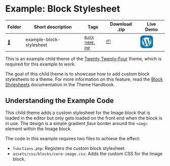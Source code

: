 # Example: Block Stylesheet

<!-- Please, do not remove these @TABLE EXAMPLES BEGIN and @TABLE EXAMPLES END comments or modify the table inside. This table is automatically generated from the data at _data/examples.json and _data/tags.json -->
<!-- @TABLE EXAMPLES BEGIN -->
| Folder                                                                                       | Short description        | Tags                                                                                                                                                                                                                                                                         | Download .zip                                                                                                    | Live Demo                                                                                                                                                                                                                                                                                                                                                                                                                                                                                                                                                                                                                                                                                                                                                                                                         |
| -------------------------------------------------------------------------------------------- | ------------------------ | ---------------------------------------------------------------------------------------------------------------------------------------------------------------------------------------------------------------------------------------------------------------------------- | ---------------------------------------------------------------------------------------------------------------- | ----------------------------------------------------------------------------------------------------------------------------------------------------------------------------------------------------------------------------------------------------------------------------------------------------------------------------------------------------------------------------------------------------------------------------------------------------------------------------------------------------------------------------------------------------------------------------------------------------------------------------------------------------------------------------------------------------------------------------------------------------------------------------------------------------------------- |
| [📁](https://github.com/WordPress/block-theme-examples/tree/master/example-block-stylesheet) | example-block-stylesheet | <small><code><a target="_blank" href="https://github.com/WordPress/block-theme-examples/wiki/Tags#block-theme">BLOCK THEME</a></code></small>, <small><code><a target="_blank" href="https://github.com/WordPress/block-theme-examples/wiki/Tags#php">PHP</a></code></small> | [📦](https://raw.githubusercontent.com/WordPress/block-theme-examples/master/_zips/example-block-stylesheet.zip) | [![](https://raw.githubusercontent.com/WordPress/block-theme-examples/master/_assets/icon-wp.svg)](https://playground.wordpress.net/#{%22$schema%22:%22https://playground.wordpress.net/blueprint-schema.json%22,%22landingPage%22:%22/wp-admin/themes.php%22,%22preferredVersions%22:{%22php%22:%228.0%22,%22wp%22:%22latest%22},%22steps%22:[{%22step%22:%22installTheme%22,%22themeZipFile%22:{%22resource%22:%22wordpress.org/themes%22,%22slug%22:%22twentytwentyfour%22}},{%22step%22:%22installTheme%22,%22themeZipFile%22:{%22resource%22:%22url%22,%22url%22:%22https://raw.githubusercontent.com/WordPress/block-theme-examples/master/_zips/example-block-stylesheet.zip%22},%22options%22:{%22activate%22:true}},{%22step%22:%22login%22,%22username%22:%22admin%22,%22password%22:%22password%22}]}) |
<!-- @TABLE EXAMPLES END -->

This is an example child theme of the [Twenty Twenty-Four](https://wordpress.org/themes/twentytwentyfour/) theme, which is required for this example to work.

The goal of this child theme is to showcase how to add custom block stylesheets to a theme. For more information on this feature, read the [Block Stylesheets](https://developer.wordpress.org/themes/features/block-stylesheets/) documentation in the Theme Handbook.

## Understanding the Example Code

This child theme adds a custom stylesheet for the Image block that is loaded in the editor but only gets loaded on the front end when the block is in use. The design is a simple gradient _faux_ border around the `<img>` element within the Image block.

The code in this example requires two files to achieve the effect:

- `functions.php`: Registers the custom block stylesheet.
- `assets/css/blocks/core-image.css`: Adds the custom CSS for the Image block.
